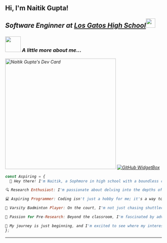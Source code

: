 <h2> Hi, I'm Naitik Gupta! 

<p><em>Software Enginner at <a href="https://www.lghs.net/">Los Gatos High School</a><img src="https://media.giphy.com/media/fYSnHlufseco8Fh93Z/giphy.gif" width="30">

### <img src="https://media.giphy.com/media/VgCDAzcKvsR6OM0uWg/giphy.gif" width="50"> A little more about me...  
<a href="https://app.daily.dev/arcoson"><img src="https://api.daily.dev/devcards/v2/GJcoV8qCpz9nqLwkzhaO6.png?r=n8l&type=default" width="356" alt="Naitik Gupta's Dev Card"/></a>
[![GitHub WidgetBox](https://github-widgetbox.vercel.app/api/profile?username=Arcoson&data=followers,repositories,stars,commits)](https://github.com/Jurredr/github-widgetbox)

```javascript
const Aspiring = {
  👋 Hey there! I'm Naitik, a Sophmore in high school with a boundless curiosity for the world around me. 🌟

🔍 Research Enthusiast: I'm passionate about delving into the depths of various subjects, always eager to uncover new insights and knowledge. Whether it's exploring the latest scientific breakthroughs or diving into historical mysteries, research fuels my thirst for understanding.

💻 Aspiring Programmer: Coding isn't just a hobby for me; it's a way to bring my ideas to life and solve real-world problems. I love the challenge of turning lines of code into functional software and applications that make a difference. From tinkering with algorithms to building my own projects, programming is where I find my creative outlet.

🏸 Varsity Badminton Player: On the court, I'm not just chasing shuttlecocks; I'm pushing my limits, honing my skills, and fostering teamwork. Being part of the varsity badminton team has taught me the value of discipline, perseverance, and the thrill of healthy competition.

🔬 Passion for Pre-Research: Beyond the classroom, I'm fascinated by advanced topics in pre-research. From quantum mechanics to astrophysics, I'm captivated by the mysteries of the universe and eager to explore the cutting-edge of scientific inquiry.

🚀 My journey is just beginning, and I'm excited to see where my interests and passions will take me. Let's connect and embark on this adventure together! 🌌,
};
```

---
